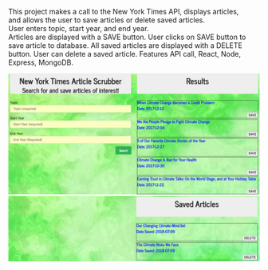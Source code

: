 This project makes a call to the New York Times API, displays articles,   
and allows the user to save articles or delete saved articles.  
User enters topic, start year, and end year.  
Articles are displayed with a SAVE button. User clicks on SAVE button to save article to database.
All saved articles are displayed with a DELETE button. User can delete a saved article. 
Features API call, React, Node, Express, MongoDB.  

![alt text](nytreact.png) 
![alt text](nytreact2.png) 
